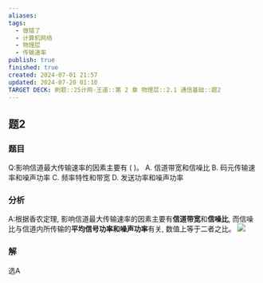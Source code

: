 ```yaml
---
aliases: 
tags:
  - 做错了
  - 计算机网络
  - 物理层
  - 传输速率
publish: true
finished: true
created: 2024-07-01 21:57
updated: 2024-07-20 01:10
TARGET DECK: 刷题::25计网-王道::第 2 章 物理层::2.1 通信基础::题2
---
```


## 题2
### 题目
Q:影响信道最大传输速率的因素主要有 ( )。
A. 信道带宽和信噪比 B. 码元传输速率和噪声功率
C. 频率特性和带宽 D. 发送功率和噪声功率
### 分析
A:根据香农定理, 影响信道最大传输速率的因素主要有**信道带宽**和**信噪比**, 而信噪比与信道内所传输的**平均信号功率和噪声功率**有关, 数值上等于二者之比。
![](https://img.hwenyi.tech/202407200111356.webp)


### 解
选A